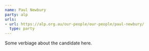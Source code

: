 ```yaml
---
name: Paul Newbury
party: alp
urls:
- url: https://alp.org.au/our-people/our-people/paul-newbury/
  type: party
---
```

Some verbiage about the candidate here.
